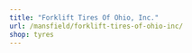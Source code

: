 ```yaml
---
title: "Forklift Tires Of Ohio, Inc."
url: /mansfield/forklift-tires-of-ohio-inc/
shop: tyres
---
```

